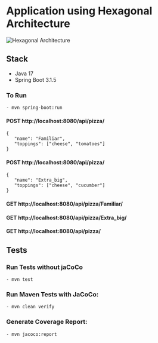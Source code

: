 # Application using Hexagonal Architecture

![Hexagonal Architecture]((https://github.com/PDFAtauchi/hexagonal_architecture_java/raw/main/hexagonal-architecture.png))

## Stack
- Java 17
- Spring Boot 3.1.5

### To Run
    - mvn spring-boot:run

#### POST http://localhost:8080/api/pizza/
 ```
{
    "name": "Familiar",
    "toppings": ["cheese", "tomatoes"]
}
```
#### POST http://localhost:8080/api/pizza/
 ```
{
    "name": "Extra_big",
    "toppings": ["cheese", "cucumber"]
}
```
#### GET http://localhost:8080/api/pizza/Familiar/
#### GET http://localhost:8080/api/pizza/Extra_big/
#### GET http://localhost:8080/api/pizza/

##### 
## Tests
### Run Tests without jaCoCo
    - mvn test

### Run Maven Tests with JaCoCo:
    - mvn clean verify

### Generate Coverage Report:
    - mvn jacoco:report